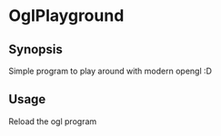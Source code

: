 # OglPlayground

## Synopsis

Simple program to play around with modern opengl :D

## Usage

<F5> Reload the ogl program
